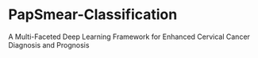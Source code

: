 # PapSmear-Classification
A Multi-Faceted Deep Learning Framework for Enhanced Cervical Cancer Diagnosis and Prognosis
